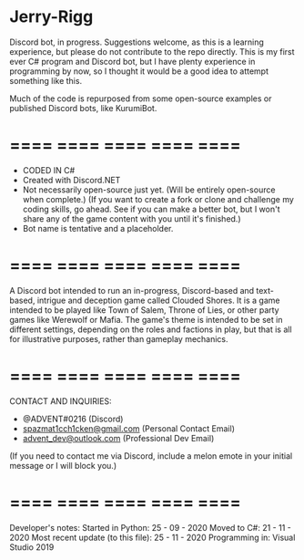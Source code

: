 # Jerry-Rigg
Discord bot, in progress. Suggestions welcome, as this is a learning experience, but please do not contribute to the repo directly.
This is my first ever C# program and Discord bot, but I have plenty experience in programming by now, so I thought it would be a good idea to attempt something like this.

Much of the code is repurposed from some open-source examples or published Discord bots, like KurumiBot.

# ==== ==== ==== ==== ====

- CODED IN C#
- Created with Discord.NET
- Not necessarily open-source just yet. (Will be entirely open-source when complete.)
      (If you want to create a fork or clone and challenge my coding skills, go ahead. See if you can make a better bot, but I won't share any of the game content with you until           it's finished.)
- Bot name is tentative and a placeholder.

# ==== ==== ==== ==== ====

A Discord bot intended to run an in-progress, Discord-based and text-based, intrigue and deception game called Clouded Shores. It is a game intended to be played like Town of Salem, Throne of Lies, or other party games like Werewolf or Mafia. The game's theme is intended to be set in different settings, depending on the roles and factions in play, but that is all for illustrative purposes, rather than gameplay mechanics.

# ==== ==== ==== ==== ====

CONTACT AND INQUIRIES:
- @ADVENT#0216 (Discord)
- spazmat1cch1cken@gmail.com (Personal Contact Email)
- advent_dev@outlook.com (Professional Dev Email)

(If you need to contact me via Discord, include a melon emote in your initial message or I will block you.)

# ==== ==== ==== ==== ====

Developer's notes:
    Started in Python: 25 - 09 - 2020
    Moved to C#: 21 - 11 - 2020
    Most recent update (to this file): 25 - 11 - 2020
    Programming in: Visual Studio 2019
